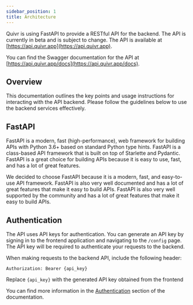 ```yaml
---
sidebar_position: 1
title: Architecture
---
```


Quivr is using FastAPI to provide a RESTful API for the backend. The API is currently in beta and is subject to change. The API is available at [https://api.quivr.app](https://api.quivr.app).

You can find the Swagger documentation for the API at [https://api.quivr.app/docs](https://api.quivr.app/docs).

## Overview

This documentation outlines the key points and usage instructions for interacting with the API backend. Please follow the guidelines below to use the backend services effectively.


## FastAPI

FastAPI is a modern, fast (high-performance), web framework for building APIs with Python 3.6+ based on standard Python type hints. FastAPI is a class-based API framework that is built on top of Starlette and Pydantic. FastAPI is a great choice for building APIs because it is easy to use, fast, and has a lot of great features.

We decided to choose FastAPI because it is a modern, fast, and easy-to-use API framework. FastAPI is also very well documented and has a lot of great features that make it easy to build APIs. FastAPI is also very well supported by the community and has a lot of great features that make it easy to build APIs.


## Authentication

The API uses API keys for authentication. You can generate an API key by signing in to the frontend application and navigating to the `/config` page. The API key will be required to authenticate your requests to the backend.

When making requests to the backend API, include the following header:

```http
Authorization: Bearer {api_key}
```

Replace `{api_key}` with the generated API key obtained from the frontend

You can find more information in the [Authentication](/docs/backend/api/getting_started) section of the documentation.

